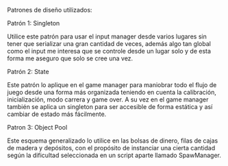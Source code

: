 Patrones de diseño utilizados:

Patrón 1: Singleton

Utilice este patrón para usar el input manager desde varios lugares sin tener que serializar una gran cantidad de veces, además algo tan global como el input me interesa que se controle desde un lugar solo y de esta forma me aseguro que solo se cree una vez. 

Patrón 2: State

Este patrón lo aplique en el game manager para maniobrar todo el flujo de juego desde una forma más organizada teniendo en cuenta la calibración, inicialización, modo carrera y game over. A su vez en el game manager también se aplica un singleton para ser accesible de forma estática y así cambiar de estado más fácilmente.

Patron 3: Object Pool

Este esquema generalizado lo utilice en las bolsas de dinero, filas de cajas de madera y depósitos, con el propósito de instanciar una cierta cantidad según la dificultad seleccionada en un script aparte llamado SpawManager.

